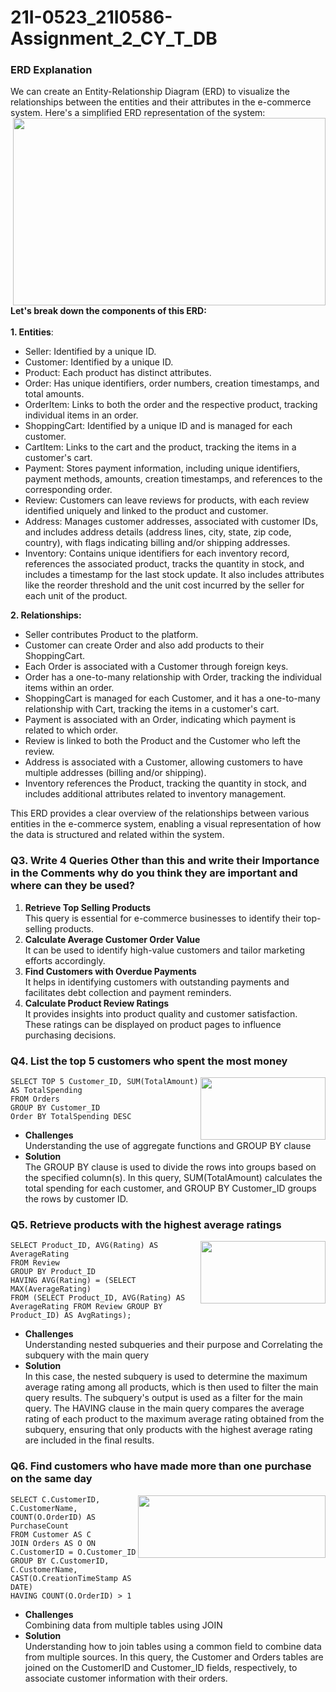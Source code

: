 # 21I-0523_21I0586-Assignment_2_CY_T_DB

<h3>ERD Explanation</h3>
We can create an Entity-Relationship Diagram (ERD) to visualize the relationships between the entities and their attributes in the e-commerce system. Here's a simplified ERD representation of the system:<br>

 <img align = "right" width = "500" height = "300" src = "https://github.com/msherazsadiq/21I-0523_21I0586-Assignment_2_CY_T_DB/assets/148572780/0440b0fa-cb66-4807-8c40-f8891e691c6f">
  
<br>**Let's break down the components of this ERD:**<br><br>
**1. Entities**:<br>
<ul>
  <li>Seller: Identified by a unique ID.</li>
  <li>Customer: Identified by a unique ID.</li>
  <li>Product: Each product has distinct attributes.</li>
  <li>Order: Has unique identifiers, order numbers, creation timestamps, and total amounts.</li>
  <li>OrderItem: Links to both the order and the respective product, tracking individual items in an order.</li>
  <li>ShoppingCart: Identified by a unique ID and is managed for each customer.</li>
  <li>CartItem: Links to the cart and the product, tracking the items in a customer's cart.</li>
  <li>Payment: Stores payment information, including unique identifiers, payment methods, amounts, creation timestamps, and references to the corresponding order.</li>
  <li>Review: Customers can leave reviews for products, with each review identified uniquely and linked to the product and customer.</li>
  <li>Address: Manages customer addresses, associated with customer IDs, and includes address details (address lines, city, state, zip code, country), with flags       indicating billing and/or shipping addresses.</li>
  <li>Inventory: Contains unique identifiers for each inventory record, references the associated product, tracks the quantity in stock, and includes a timestamp for the last stock update. It also includes attributes like the reorder threshold and the unit cost incurred by the seller for each unit of the product.</li>
</ul>
   
**2. Relationships:**<br>
<ul>
  <li>Seller contributes Product to the platform.</li>
  <li>Customer can create Order and also add products to their ShoppingCart.</li>
  <li>Each Order is associated with a Customer through foreign keys.</li>
  <li>Order has a one-to-many relationship with Order, tracking the individual items within an order.</li>
  <li>ShoppingCart is managed for each Customer, and it has a one-to-many relationship with Cart, tracking the items in a customer's cart.</li>
  <li>Payment is associated with an Order, indicating which payment is related to which order.</li>
  <li>Review is linked to both the Product and the Customer who left the review.</li>
  <li>Address is associated with a Customer, allowing customers to have multiple addresses (billing and/or shipping).</li>
  <li>Inventory references the Product, tracking the quantity in stock, and includes additional attributes related to inventory management.</li>
  
</ul>

This ERD provides a clear overview of the relationships between various entities in the e-commerce system, enabling a visual representation of how the data is structured and related within the system.

<h3>Q3. Write 4 Queries Other than this and write their Importance in the Comments why do you think they are important and where can they be used?</h3>
<ol>
  <li><b>Retrieve Top Selling Products</b> <br> This query is essential for e-commerce businesses to identify their top-selling products.</li>
  <li><b>Calculate Average Customer Order Value</b> <br> It can be used to identify high-value customers and tailor marketing efforts accordingly.</li>
  <li><b>Find Customers with Overdue Payments</b> <br> It helps in identifying customers with outstanding payments and facilitates debt collection and payment reminders.</li>
  <li><b>Calculate Product Review Ratings</b> <br> It provides insights into product quality and customer satisfaction. These ratings can be displayed on product pages to influence purchasing decisions.</li>
</ol>

<h3>Q4. List the top 5 customers who spent the most money</h3>
<img align = "right" width = "200" height = "100" src = "https://github.com/msherazsadiq/21I-0523_21I0586-Assignment_2_CY_T_DB/assets/148572780/2637444b-47bb-47d9-b046-af38f836ed38">

    SELECT TOP 5 Customer_ID, SUM(TotalAmount) AS TotalSpending
    FROM Orders
    GROUP BY Customer_ID
    Order BY TotalSpending DESC  

<ul>
  <li><b>Challenges</b><br>  Understanding the use of aggregate functions and GROUP BY clause </li>
  <li><b>Solution</b><br>  The GROUP BY clause is used to divide the rows into groups based on the specified column(s). In this query, SUM(TotalAmount) calculates the total spending for each customer, and GROUP BY Customer_ID groups the rows by customer ID. </li>
</ul>

<h3>Q5. Retrieve products with the highest average ratings </h3>
<img align = "right" width = "200" height = "100" src = "https://github.com/msherazsadiq/21I-0523_21I0586-Assignment_2_CY_T_DB/assets/148572780/6bead384-ae82-4e98-a3ac-69af292c6497">

    SELECT Product_ID, AVG(Rating) AS AverageRating
    FROM Review
    GROUP BY Product_ID
    HAVING AVG(Rating) = (SELECT MAX(AverageRating) 
    FROM (SELECT Product_ID, AVG(Rating) AS AverageRating FROM Review GROUP BY Product_ID) AS AvgRatings);  

<ul>
  <li><b>Challenges</b><br>  Understanding nested subqueries and their purpose and Correlating the subquery with the main query</li>
  <li><b>Solution</b><br>  In this case, the nested subquery is used to determine the maximum average rating among all products, which is then used to filter the main query results. The subquery's output is used as a filter for the main query. The HAVING clause in the main query compares the average rating of each product to the maximum average rating obtained from the subquery, ensuring that only products with the highest average rating are included in the final results. </li>
</ul>

<h3>Q6. Find customers who have made more than one purchase on the same day </h3>
<img align = "right" width = "300" height = "100" src = "https://github.com/msherazsadiq/21I-0523_21I0586-Assignment_2_CY_T_DB/assets/148572780/933a86e2-311d-4c70-9e89-c49baa28f07a">

    SELECT C.CustomerID, C.CustomerName, COUNT(O.OrderID) AS PurchaseCount
    FROM Customer AS C
    JOIN Orders AS O ON C.CustomerID = O.Customer_ID
    GROUP BY C.CustomerID, C.CustomerName, CAST(O.CreationTimeStamp AS DATE)
    HAVING COUNT(O.OrderID) > 1  

<ul>
  <li><b>Challenges</b><br> Combining data from multiple tables using JOIN</li>
  <li><b>Solution</b><br>  Understanding how to join tables using a common field to combine data from multiple sources. In this query, the Customer and Orders tables are joined on the CustomerID and Customer_ID fields, respectively, to associate customer information with their orders. </li>
</ul>



 










